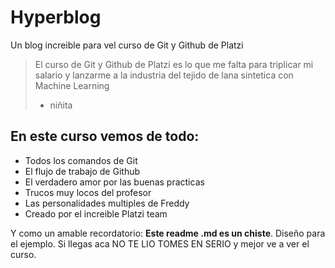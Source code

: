 # Hyperblog
Un blog increible para vel curso de Git y Github de Platzi
>El curso de Git y Github de Platzi es lo que me falta para triplicar mi salario y lanzarme a la industria del tejido de lana sintetica con Machine Learning
>- niñita 

## En este curso vemos de todo:

* Todos los comandos de Git
* El flujo de trabajo de Github
* El verdadero amor por las buenas practicas
* Trucos muy locos del profesor
* Las personalidades multiples de Freddy
* Creado por el increible Platzi team



Y como un amable recordatorio: **Este readme .md  es un chiste**. Diseño para el ejemplo. Si llegas aca NO TE LIO TOMES EN SERIO y mejor ve a ver el curso.


